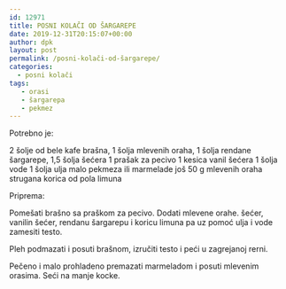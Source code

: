 ```yaml
---
id: 12971
title: POSNI KOLAČI OD ŠARGAREPE
date: 2019-12-31T20:15:07+00:00
author: dpk
layout: post
permalink: /posni-kolači-od-šargarepe/
categories:
  - posni kolači
tags:
   - orasi
   - šargarepa
   - pekmez
---
```



Potrebno je: 

2 šolje od bele kafe brašna,
1 šolja mlevenih oraha,
1 šolja rendane šargarepe,
1,5 šolja šećera
1 prašak za pecivo
1 kesica vanil šećera
1 šolja vode
1 šolja ulja 
malo pekmeza ili marmelade
još 50 g mlevenih oraha
strugana korica od pola limuna

Priprema: 

Pomešati brašno sa praškom za pecivo. Dodati mlevene orahe. šećer, vanilin šećer, rendanu šargarepu i koricu
limuna pa uz pomoć ulja i vode zamesiti testo. 

Pleh podmazati i posuti brašnom, izručiti testo i peći u zagrejanoj rerni.

Pečeno i malo prohladeno premazati marmeladom i posuti mlevenim orasima. Seći na manje kocke.

